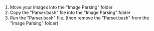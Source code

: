 1) Move your images into the "Image Parsing" folder
2) Copy the "Parser.bash" file into the "Image Parsing" folder
3) Run the "Parser.bash" file. (then remove the "Parser.bash" from the "Image Parsing" folder)
